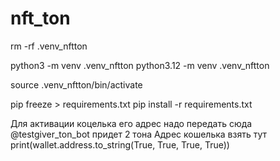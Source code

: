# nft_ton


rm -rf .venv_nftton

python3 -m venv .venv_nftton
python3.12 -m venv .venv_nftton


source .venv_nftton/bin/activate

pip freeze > requirements.txt
pip install -r requirements.txt




Для активации коцелька его адрес надо передать сюда @testgiver_ton_bot
придет 2 тона
Адрес кошелька взять тут     print(wallet.address.to_string(True, True, True, True))